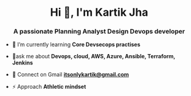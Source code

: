 <h1 align="center">Hi 👋, I'm Kartik Jha</h1>
<h3 align="center">A passionate Planning Analyst Design Devops developer</h3>


<!-- - 🔭 I’m currently working on **CRUD-APP** -->

- 🌱 I’m currently learning **Core Devsecops practises**

- 💬ask me about **Devops, cloud, AWS, Azure, Ansible, Terraform, Jenkins**

- 📧 Connect on Gmail **itsonlykartik@gmail.com**

- ⚡ Approach **Athletic mindset**
